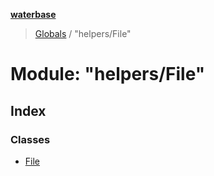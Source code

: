 **[waterbase](../README.md)**

> [Globals](../globals.md) / "helpers/File"

# Module: "helpers/File"

## Index

### Classes

- [File](../classes/_helpers_file_.file.md)
